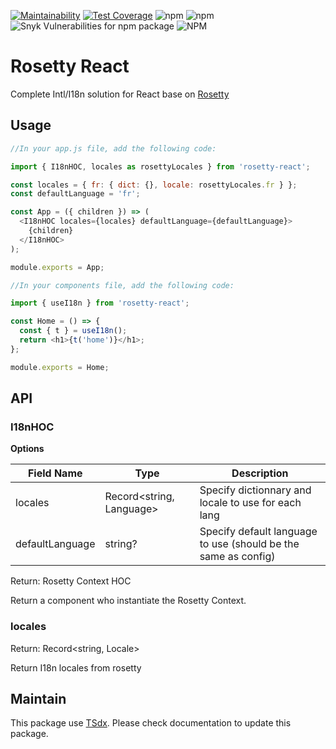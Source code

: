 [![Maintainability](https://api.codeclimate.com/v1/badges/82e2c932c7dde770cdd4/maintainability)](https://codeclimate.com/github/flexper/rosetty-react/maintainability) [![Test Coverage](https://api.codeclimate.com/v1/badges/82e2c932c7dde770cdd4/test_coverage)](https://codeclimate.com/github/flexper/rosetty-react/test_coverage) ![npm](https://img.shields.io/npm/v/rosetty-react) ![npm](https://img.shields.io/npm/dm/rosetty-react) ![Snyk Vulnerabilities for npm package](https://img.shields.io/snyk/vulnerabilities/npm/rosetty-react) ![NPM](https://img.shields.io/npm/l/rosetty-react)

# Rosetty React

Complete Intl/I18n solution for React base on [Rosetty](https://github.com/flexper/rosetty)

## Usage

```js
//In your app.js file, add the following code:

import { I18nHOC, locales as rosettyLocales } from 'rosetty-react';

const locales = { fr: { dict: {}, locale: rosettyLocales.fr } };
const defaultLanguage = 'fr';

const App = ({ children }) => (
  <I18nHOC locales={locales} defaultLanguage={defaultLanguage}>
    {children}
  </I18nHOC>
);

module.exports = App;

//In your components file, add the following code:

import { useI18n } from 'rosetty-react';

const Home = () => {
  const { t } = useI18n();
  return <h1>{t('home')}</h1>;
};

module.exports = Home;

```

## API

### I18nHOC

**Options**

| Field Name      | Type                     | Description                                                    |
| --------------- | ------------------------ | -------------------------------------------------------------- |
| locales         | Record<string, Language> | Specify dictionnary and locale to use for each lang            |
| defaultLanguage | string?                  | Specify default language to use (should be the same as config) |

Return: Rosetty Context HOC

Return a component who instantiate the Rosetty Context.

### locales

Return: Record<string, Locale>

Return I18n locales from rosetty

## Maintain

This package use [TSdx](https://github.com/jaredpalmer/tsdx). Please check documentation to update this package.
